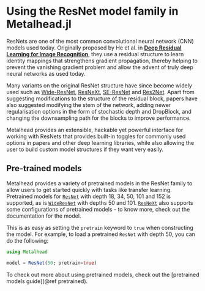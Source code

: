 # Using the ResNet model family in Metalhead.jl

ResNets are one of the most common convolutional neural network (CNN) models used today. Originally proposed by He et al. in [**Deep Residual Learning for Image Recognition**](https://arxiv.org/abs/1512.03385), they use a residual structure to learn identity mappings that strengthens gradient propagation, thereby helping to prevent the vanishing gradient problem and allow the advent of truly deep neural networks as used today.

Many variants on the original ResNet structure have since become widely used such as [Wide-ResNet](https://arxiv.org/abs/1605.07146), [ResNeXt](https://arxiv.org/abs/1611.05431v2), [SE-ResNet](https://arxiv.org/abs/1709.01507) and [Res2Net](https://www.notion.so/ResNet-user-guide-b4c09e5bb5ae41328165a3f160a104f6). Apart from suggesting modifications to the structure of the residual block, papers have also suggested modifying the stem of the network, adding newer regularisation options in the form of stochastic depth and DropBlock, and changing the downsampling path for the blocks to improve performance.

Metalhead provides an extensible, hackable yet powerful interface for working with ResNets that provides built-in toggles for commonly used options in papers and other deep learning libraries, while also allowing the user to build custom model structures if they want very easily.

## Pre-trained models

Metalhead provides a variety of pretrained models in the ResNet family to allow users to get started quickly with tasks like transfer learning. Pretrained models for [`ResNet`](@ref) with depth 18, 34, 50, 101 and 152 is supported, as is [`WideResNet`](@ref) with depths 50 and 101. [`ResNeXt`](@ref) also supports some configurations of pretrained models - to know more, check out the documentation for the model.

This is as easy as setting the `pretrain` keyword to `true` when constructing the model. For example, to load a pretrained `ResNet` with depth 50, you can do the following:

```julia
using Metalhead

model = ResNet(50; pretrain=true)
```

To check out more about using pretrained models, check out the [pretrained models guide](@ref pretrained).
